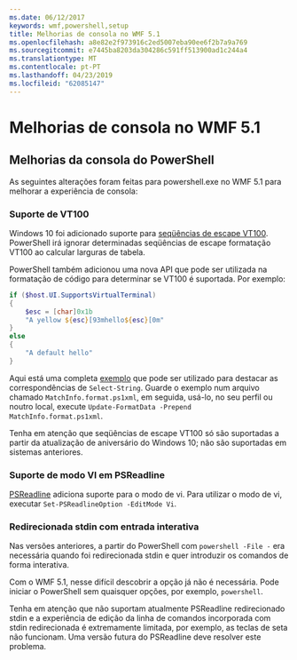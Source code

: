 ```yaml
---
ms.date: 06/12/2017
keywords: wmf,powershell,setup
title: Melhorias de consola no WMF 5.1
ms.openlocfilehash: a8e82e2f973916c2ed5007eba90ee6f2b7a9a769
ms.sourcegitcommit: e7445ba8203da304286c591ff513900ad1c244a4
ms.translationtype: MT
ms.contentlocale: pt-PT
ms.lasthandoff: 04/23/2019
ms.locfileid: "62085147"
---
```

# <a name="console-improvements-in-wmf-51"></a>Melhorias de consola no WMF 5.1

## <a name="powershell-console-improvements"></a>Melhorias da consola do PowerShell

As seguintes alterações foram feitas para powershell.exe no WMF 5.1 para melhorar a experiência de consola:

### <a name="vt100-support"></a>Suporte de VT100

Windows 10 foi adicionado suporte para [seqüências de escape VT100](/windows/console/console-virtual-terminal-sequences).
PowerShell irá ignorar determinadas seqüências de escape formatação VT100 ao calcular larguras de tabela.

PowerShell também adicionou uma nova API que pode ser utilizada na formatação de código para determinar se VT100 é suportada.
Por exemplo:

```powershell
if ($host.UI.SupportsVirtualTerminal)
{
    $esc = [char]0x1b
    "A yellow ${esc}[93mhello${esc}[0m"
}
else
{
    "A default hello"
}
```

Aqui está uma completa [exemplo](https://gist.github.com/lzybkr/dcb973dccd54900b67783c48083c28f7) que pode ser utilizado para destacar as correspondências de `Select-String`.
Guarde o exemplo num arquivo chamado `MatchInfo.format.ps1xml`, em seguida, usá-lo, no seu perfil ou noutro local, execute `Update-FormatData -Prepend MatchInfo.format.ps1xml`.

Tenha em atenção que seqüências de escape VT100 só são suportadas a partir da atualização de aniversário do Windows 10; não são suportadas em sistemas anteriores.

### <a name="vi-mode-support-in-psreadline"></a>Suporte de modo VI em PSReadline

[PSReadline](https://github.com/lzybkr/PSReadLine) adiciona suporte para o modo de vi. Para utilizar o modo de vi, executar `Set-PSReadlineOption -EditMode Vi`.

### <a name="redirected-stdin-with-interactive-input"></a>Redirecionada stdin com entrada interativa

Nas versões anteriores, a partir do PowerShell com `powershell -File -` era necessária quando foi redirecionada stdin e quer introduzir os comandos de forma interativa.

Com o WMF 5.1, nesse difícil descobrir a opção já não é necessária.
Pode iniciar o PowerShell sem quaisquer opções, por exemplo, `powershell`.

Tenha em atenção que não suportam atualmente PSReadline redirecionado stdin e a experiência de edição da linha de comandos incorporada com stdin redirecionada é extremamente limitada, por exemplo, as teclas de seta não funcionam.
Uma versão futura do PSReadline deve resolver este problema.